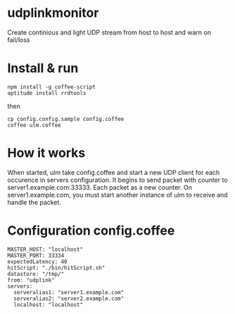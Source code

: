 udplinkmonitor
==============

Create continious and light UDP stream from host to host and warn on fail/loss


# Install & run #

    npm install -g coffee-script
	aptitude install rrdtools

then
 
	cp config.config.sample config.coffee
	coffee ulm.coffee

# How it works

When started, ulm take config.coffee and start a new UDP client for each occurence in servers configuration.
It begins to send packet with counter to server1.example.com:33333. Each packet as a new counter.
On server1.example.com, you must start another instance of ulm to receive and handle the packet.

# Configuration config.coffee #

	MASTER_HOST: "localhost" 
	MASTER_PORT: 33334 
	expectedLatency: 40 
	hitScript: "./bin/hitScript.sh"
	datastore: "/tmp/"
	from: "udplink"
	servers: 
	  serveralias1: "server1.example.com"
	  serveralias2: "server2.example.com"
	  localhost: "localhost"


